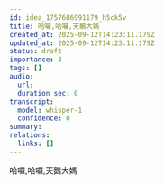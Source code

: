 ```yaml
---
id: idea_1757686991179_h5ck5v
title: 哈囉,哈囉,天鵝大媽
created_at: 2025-09-12T14:23:11.179Z
updated_at: 2025-09-12T14:23:11.179Z
status: draft
importance: 3
tags: []
audio:
  url: 
  duration_sec: 0
transcript:
  model: whisper-1
  confidence: 0
summary: 
relations:
  links: []
---
```


哈囉,哈囉,天鵝大媽